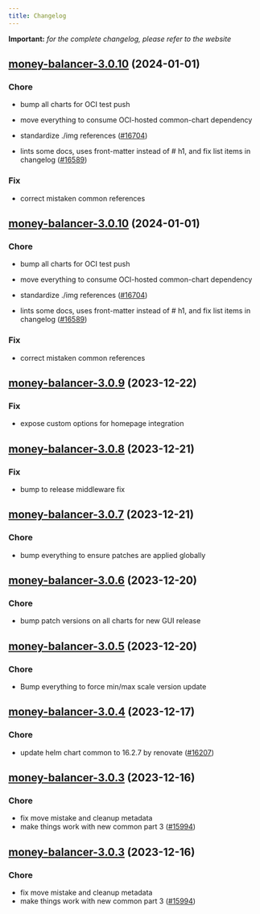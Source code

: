 ```yaml
---
title: Changelog
---
```


**Important:**
*for the complete changelog, please refer to the website*



## [money-balancer-3.0.10](https://github.com/truecharts/charts/compare/money-balancer-3.0.9...money-balancer-3.0.10) (2024-01-01)

### Chore



- bump all charts for OCI test push

- move everything to consume OCI-hosted common-chart dependency

- standardize ./img references ([#16704](https://github.com/truecharts/charts/issues/16704))

- lints some docs, uses front-matter instead of # h1, and fix list items in changelog ([#16589](https://github.com/truecharts/charts/issues/16589))

### Fix



- correct mistaken common references


## [money-balancer-3.0.10](https://github.com/truecharts/charts/compare/money-balancer-3.0.9...money-balancer-3.0.10) (2024-01-01)

### Chore



- bump all charts for OCI test push

- move everything to consume OCI-hosted common-chart dependency

- standardize ./img references ([#16704](https://github.com/truecharts/charts/issues/16704))

- lints some docs, uses front-matter instead of # h1, and fix list items in changelog ([#16589](https://github.com/truecharts/charts/issues/16589))

### Fix



- correct mistaken common references
## [money-balancer-3.0.9](https://github.com/truecharts/charts/compare/money-balancer-3.0.8...money-balancer-3.0.9) (2023-12-22)

### Fix

- expose custom options for homepage integration

## [money-balancer-3.0.8](https://github.com/truecharts/charts/compare/money-balancer-3.0.7...money-balancer-3.0.8) (2023-12-21)

### Fix

- bump to release middleware fix

## [money-balancer-3.0.7](https://github.com/truecharts/charts/compare/money-balancer-3.0.6...money-balancer-3.0.7) (2023-12-21)

### Chore

- bump everything to ensure patches are applied globally

## [money-balancer-3.0.6](https://github.com/truecharts/charts/compare/money-balancer-3.0.5...money-balancer-3.0.6) (2023-12-20)

### Chore

- bump patch versions on all charts for new GUI release

## [money-balancer-3.0.5](https://github.com/truecharts/charts/compare/money-balancer-3.0.4...money-balancer-3.0.5) (2023-12-20)

### Chore

- Bump everything to force min/max scale version update

## [money-balancer-3.0.4](https://github.com/truecharts/charts/compare/money-balancer-3.0.3...money-balancer-3.0.4) (2023-12-17)

### Chore

- update helm chart common to 16.2.7 by renovate ([#16207](https://github.com/truecharts/charts/issues/16207))

## [money-balancer-3.0.3](https://github.com/truecharts/charts/compare/money-balancer-2.0.12...money-balancer-3.0.3) (2023-12-16)

### Chore

- fix move mistake and cleanup metadata
- make things work with new common part 3 ([#15994](https://github.com/truecharts/charts/issues/15994))

## [money-balancer-3.0.3](https://github.com/truecharts/charts/compare/money-balancer-2.0.12...money-balancer-3.0.3) (2023-12-16)

### Chore

- fix move mistake and cleanup metadata
- make things work with new common part 3 ([#15994](https://github.com/truecharts/charts/issues/15994))

